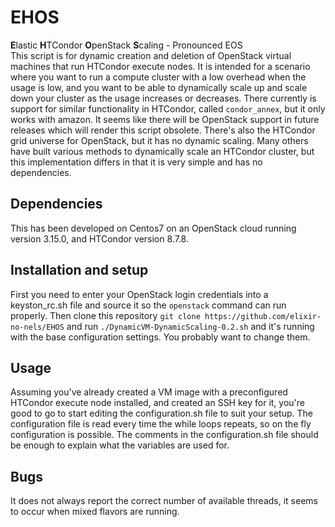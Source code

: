 # EHOS
**E**lastic **H**TCondor **O**penStack **S**caling - Pronounced EOS  
This script is for dynamic creation and deletion of OpenStack virtual machines that run HTCondor execute nodes. It is intended for a scenario where you 
want to run a compute cluster with a low overhead when the usage is low, and you want to be able to dynamically scale up and scale down your cluster as 
the usage increases or decreases. There currently is support for similar functionality in HTCondor, called `condor_annex`, but it only works with amazon. 
It seems like there will be OpenStack support in future releases which will render this script obsolete. There's also the HTCondor grid universe for 
OpenStack, but it has no dynamic scaling. Many others have built various methods to dynamically scale an HTCondor cluster, but this implementation differs 
in that it is very simple and has no dependencies. 

## Dependencies  
This has been developed on Centos7 on an OpenStack cloud running version 3.15.0, and HTCondor version 8.7.8.

## Installation and setup  
First you need to enter your OpenStack login credentials into a keyston_rc.sh file and source it so the `openstack` command can run properly. 
Then clone this repository `git clone https://github.com/elixir-no-nels/EHOS` and run `./DynamicVM-DynamicScaling-0.2.sh` and it's running with the base 
configuration settings. You probably want to change them.

## Usage  
Assuming you've already created a VM image with a preconfigured HTCondor execute node installed, and created an SSH key for it, you're good to go to start 
editing the configuration.sh file to suit your setup. The configuration file is read every time the while loops repeats, so on the fly configuration is 
possible.
The comments in the configuration.sh file should be enough to explain what the variables are used for.

## Bugs  
It does not always report the correct number of available threads, it seems to occur when mixed flavors are running.
